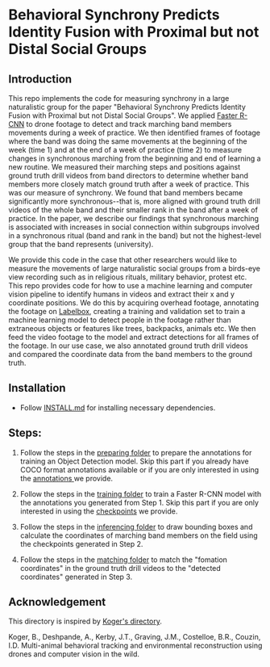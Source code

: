 
# Behavioral Synchrony Predicts Identity Fusion with Proximal but not Distal Social Groups

## Introduction

This repo implements the code for measuring synchrony in a large naturalistic group for the paper "Behavioral Synchrony Predicts Identity Fusion with Proximal but not Distal Social Groups". We applied <a href="https://arxiv.org/abs/1506.01497">Faster R-CNN</a> to drone footage to detect and track marching band members movements during a week of practice. We then identified frames of footage where the band was doing the same movements at the beginning of the week (time 1) and at the end of a week of practice (time 2) to measure changes in synchronous marching from the beginning and end of learning a new routine. We measured their marching steps and positions against ground truth drill videos from band directors to determine whether band members more closely match ground truth after a week of practice. This was our measure of synchrony. We found that band members became significantly more synchronous--that is, more aligned with ground truth drill videos of the whole band and their smaller rank in the band after a week of practice. In the paper, we describe our findings that synchronous marching is associated with increases in social connection within subgroups involved in a synchronous ritual (band and rank in the band) but not the highest-level group that the band represents (university). 

We provide this code in the case that other researchers would like to measure the movements of large naturalistic social groups from a birds-eye view recording such as in religious rituals, military behavior, protest etc. This repo provides code for how to use a machine learning and computer vision pipeline to identify humans in videos and extract their x and y coordinate positions. We do this by acquiring overhead footage, annotating the footage on <a href="https://labelbox.com">Labelbox</a>, creating a training and validation set to train a machine learning model to detect people in the footage rather than extraneous objects or features like trees, backpacks, animals etc. We then feed the video footage to the model and extract detections for all frames of the footage. In our use case, we also annotated ground truth drill videos and compared the coordinate data from the band members to the ground truth. 


## Installation

* Follow [INSTALL.md](INSTALL.md) for installing necessary dependencies.

## Steps:

1. Follow the steps in the [preparing folder](preparing/README.md) to prepare the annotations for training an Object Detection model. Skip this part if you already have COCO format annotations available or if you are only interested in using the <a href="https://drive.google.com/drive/folders/1-4e4OFroElRJWsfvat0vwKg6IGRk9BHP"> annotations </a> we provide.

2. Follow the steps in the [training folder](training/README.md) to train a Faster R-CNN model with the annotations you generated from Step 1. Skip this part if you are only interested in using the <a href="https://drive.google.com/drive/folders/1-4e4OFroElRJWsfvat0vwKg6IGRk9BHP"> checkpoints</a> we provide.

3. Follow the steps in the [inferencing folder](inferencing/README.md) to draw bounding boxes and calculate the coordinates of marching band members on the field using the checkpoints generated in Step 2.

4. Follow the steps in the [matching folder](matching/README.md) to match the "fomation coordinates" in the ground truth drill videos to the "detected coordinates" generated in Step 3.

## Acknowledgement

This directory is inspired by <a href = "https://github.com/benkoger/overhead-video-worked-examples"> Koger's  directory</a>.

Koger, B., Deshpande, A., Kerby, J.T., Graving, J.M., Costelloe, B.R., Couzin, I.D. Multi-animal behavioral tracking and environmental reconstruction using drones and computer vision in the wild.

